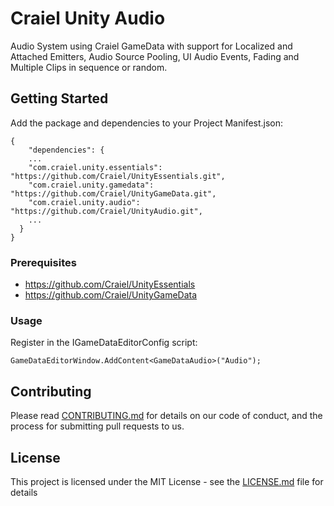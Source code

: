 # Craiel Unity Audio

Audio System using Craiel GameData with support for Localized and Attached Emitters, Audio Source Pooling, UI Audio Events, Fading and Multiple Clips in sequence or random.

## Getting Started

Add the package and dependencies to your Project Manifest.json:
```
{
    "dependencies": {
    ...
    "com.craiel.unity.essentials": "https://github.com/Craiel/UnityEssentials.git",
    "com.craiel.unity.gamedata": "https://github.com/Craiel/UnityGameData.git",
    "com.craiel.unity.audio": "https://github.com/Craiel/UnityAudio.git",
    ...
  }
}
```


### Prerequisites
 
- https://github.com/Craiel/UnityEssentials
- https://github.com/Craiel/UnityGameData


### Usage

Register in the IGameDataEditorConfig script:

```
GameDataEditorWindow.AddContent<GameDataAudio>("Audio");
```

## Contributing

Please read [CONTRIBUTING.md](CONTRIBUTING.md) for details on our code of conduct, and the process for submitting pull requests to us.


## License

This project is licensed under the MIT License - see the [LICENSE.md](LICENSE.md) file for details
